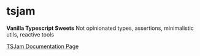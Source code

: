 # tsjam

**Vanilla Typescript Sweets** 
Not opinionated types, assertions, minimalistic utils, reactive tools  

[TSJam Documentation Page](https://am0wa.github.io/tsjam/globals.html)
